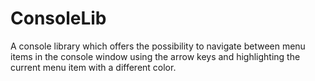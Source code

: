 # ConsoleLib

A console library which offers the possibility to navigate between menu items in the console window using the arrow keys and highlighting the current menu item with a different color.
